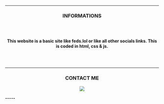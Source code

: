 -----

### <p align="center"> INFORMATIONS </p>

<br><br>
<p align="center">
<strong>
This website is a basic site like feds.lol or like all other socials links. This is coded in html, css & js.
<br><br>
</p>
<br>
  
-----

### <p align="center"> CONTACT ME </p>

  <div align="center">
  <a href="https://discord.com/users/971840961149808710" target="_blank">
  <img src="https://lanyard.cnrad.dev/api/971840961149808710?borderRadius=5px&idleMessage=zzz&bg=a&animated=true"> 
  </a>
  </a> 
  </a> 
  </p>
    </div>
-----
